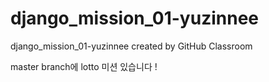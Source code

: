 # django_mission_01-yuzinnee
django_mission_01-yuzinnee created by GitHub Classroom

master branch에 lotto 미션 있습니다 !
